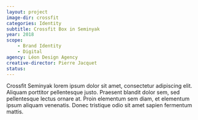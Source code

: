 ```yaml
---
layout: project
image-dir: crossfit
categories: Identity
subtitle: Crossfit Box in Seminyak
year: 2018
scope: 
    - Brand Identity
    - Digital
agency: Léon Design Agency
creative-director: Pierre Jacquet
status:
---
```

Crossfit Seminyak lorem ipsum dolor sit amet, consectetur adipiscing elit. Aliquam porttitor pellentesque justo. Praesent blandit dolor sem, sed pellentesque lectus ornare at. Proin elementum sem diam, et elementum ipsum aliquam venenatis. Donec tristique odio sit amet sapien fermentum mattis.